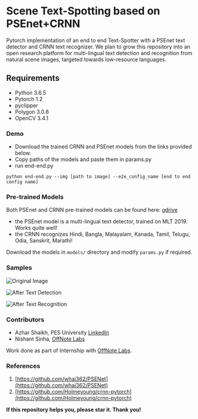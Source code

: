 # Scene Text-Spotting based on PSEnet+CRNN

Pytorch implementation of an end to end Text-Spotter with a PSEnet text detector and CRNN text recognizer. We plan to grow this repository into an open research platform for multi-lingual text detection and recognition from natural scene images, targeted towards low-resource languages.

## Requirements
- Python 3.6.5
- Pytorch 1.2
- pyclipper
- Polygon 3.0.8
- OpenCV 3.4.1

### Demo
- Download the trained CRNN and PSEnet models from the links provided below.
- Copy paths of the models and paste them in params.py
- run end-end.py
```
python end-end.py --img [path to image] --e2e_config_name [end to end config name]
```

### Pre-trained Models

Both PSEnet and CRNN pre-trained models can be found here: [gdrive](https://drive.google.com/open?id=1Bza5tAACtqtLNLxg7ws6rzRrSeW1-Jp6)

* the PSEnet model is a multi-lingual text detector, trained on MLT 2019. Works quite well!
* the CRNN recognizes Hindi, Bangla, Malayalam, Kanada, Tamil, Telugu, Odia, Sanskrit, Marathi!

Download the models in `models/` directory and modify `params.py` if required.

### Samples

![Original Image](./demo/tr_img_09961.jpg)

![After Text Detection](./demo/result.jpg)

![After Text Recognition](./demo/transcript.png)

### Contributors

* Azhar Shaikh, PES University [LinkedIn](https://www.linkedin.com/in/azhar-shaikh-b61892137)
* Nishant Sinha, [OffNote Labs](https://github.com/ofnote)

Work done as part of Internship with [OffNote Labs](http://offnote.co).

### References
1. [https://github.com/whai362/PSENet](https://github.com/whai362/PSENet)
2. [https://github.com/Holmeyoung/crnn-pytorch](https://github.com/Holmeyoung/crnn-pytorch)

**If this repository helps you, please star it. Thank you!**









